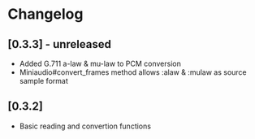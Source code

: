 # Changelog

## [0.3.3] - unreleased

- Added G.711 a-law & mu-law to PCM conversion
- Miniaudio#convert_frames method allows :alaw & :mulaw as source sample format

## [0.3.2]

- Basic reading and convertion functions
